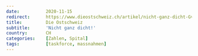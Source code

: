 ```yaml
---
date:          2020-11-15
redirect:      https://www.dieostschweiz.ch/artikel/nicht-ganz-dicht-Gv9yBbD
title:         Die Ostschweiz
subtitle:      'Nicht ganz dicht!'
country:       CH
categories:    [Zahlen, Spital]
tags:          [taskforce, massnahmen]
---
```

